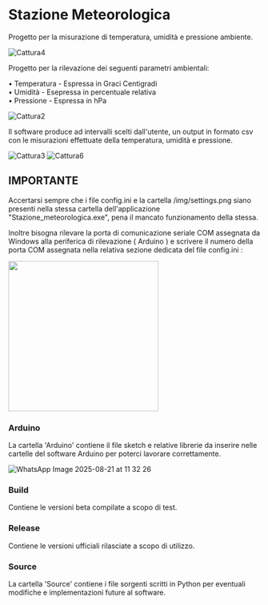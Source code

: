 # Stazione Meteorologica
 Progetto per la misurazione di temperatura, umidità e pressione ambiente.
 
![Cattura4](https://github.com/user-attachments/assets/34cc2fba-4653-4141-a305-638d1e1a8195)

Progetto per la rilevazione dei seguenti parametri ambientali:

• Temperatura - Espressa in Graci Centigradi <br>
• Umidità - Esepressa in percentuale relativa <br>
• Pressione - Espressa in hPa


![Cattura2](https://github.com/user-attachments/assets/ec6c2e40-fa82-4509-ae49-a6a8d4e01c2a)


Il software produce ad intervalli scelti dall'utente, un output in formato csv 
con le misurazioni effettuate della temperatura, umidità e pressione. 

![Cattura3](https://github.com/user-attachments/assets/4198b7cb-6e7d-489f-a324-3adddec41664)
![Cattura6](https://github.com/user-attachments/assets/07c968e7-5aed-4a5b-9bc5-12270b9a0813)


## IMPORTANTE 
Accertarsi sempre che i file config.ini e la cartella /img/settings.png 
siano presenti nella stessa cartella dell'applicazione "Stazione_meteorologica.exe",
pena il mancato funzionamento della stessa. 

Inoltre bisogna rilevare la porta di comunicazione seriale COM assegnata da Windows
alla periferica di rilevazione ( Arduino ) e scrivere il numero della porta COM assegnata
nella relativa sezione dedicata del file config.ini :

<img src="https://github.com/user-attachments/assets/2da7285a-a4c1-4f64-9e4a-78852fe90b45" width="300px"/>

### Arduino
La cartella 'Arduino' contiene il file sketch e relative librerie da inserire
nelle cartelle del software Arduino per poterci lavorare correttamente.

![WhatsApp Image 2025-08-21 at 11 32 26](https://github.com/user-attachments/assets/43e1aa7e-4412-4416-ab2a-80c45bb8dde4)


### Build
Contiene le versioni beta compilate a scopo di test.

### Release
Contiene le versioni ufficiali rilasciate a scopo di utilizzo.

### Source
La cartella 'Source' contiene i file sorgenti scritti in Python per eventuali modifiche 
e implementazioni future al software.



